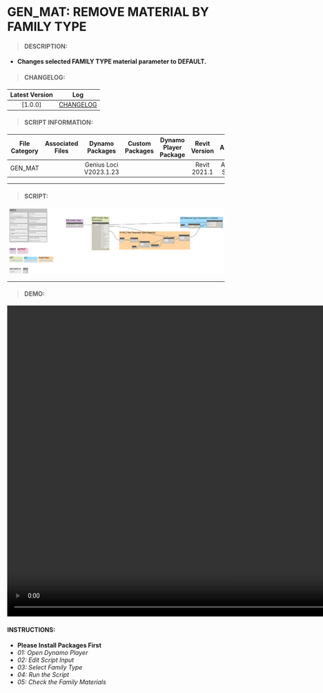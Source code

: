 # GEN_MAT: REMOVE MATERIAL BY FAMILY TYPE

> #### DESCRIPTION: 
- **Changes selected FAMILY TYPE material parameter to DEFAULT.**

> #### CHANGELOG:

| Latest Version | Log |
| :-------: | :----: | 
|[1.0.0] | [CHANGELOG](/_scripts/_general/MATERIALS/changelog/GEN_MAT_RemoveMaterialByFamilyType.md)

> #### SCRIPT INFORMATION: 

| File Category| Associated Files | Dynamo Packages | Custom Packages | Dynamo Player Package | Revit Version | Author | Reviewed By | File Name & Location
| :-------: | :----: | :---: | :---: | :---: | :---: | :---: | :--: | :--: 
| GEN_MAT |  | Genius Loci V2023.1.23 |  |  | Revit 2021.1 | Abjeet Singh | | GEN_MAT_RemoveMaterialByFamilyType | | | | | | | | | (https://bimcapcom.sharepoint.com/:u:/s/BCP-Main/Eb7EIvgQjNVHkFObwTP5MPkBd6b7z7EA1gntK1Ax__2Dyw?e=ycCsaG)

----------------------------------------------------------------
> #### SCRIPT: 
<img src="./_scripts/_general/MATERIALS/images/GEN_MAT_RemoveMaterialByFamilyType.png">


------------------------------------------------------------------------------

> #### **DEMO**: 

<video width="1280" height="720" controls>
 <source src="./_scripts/_general/MATERIALS/demo/GEN_MAT_RemoveMaterialByFamilyType.mp4" type="video/mp4">
</video>

#### INSTRUCTIONS: 
- **Please Install Packages First**
- *01: Open Dynamo Player*
- *02: Edit Script Input*
- *03: Select Family Type*
- *04: Run the Script*
- *05: Check the Family Materials*